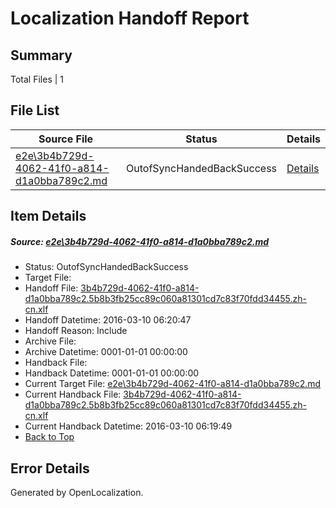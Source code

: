 # <a name='report-top'></a> Localization Handoff Report

## Summary
 Total Files | 1

## File List
 Source File | Status | Details 
 ----------- | ------ | ------- 
 [e2e\3b4b729d-4062-41f0-a814-d1a0bba789c2.md](https://github.com/OpenLocalizationTest/oltest/blob/dd34a94cc5284ac3391b1a76d0d2bc4fc1379997/e2e/3b4b729d-4062-41f0-a814-d1a0bba789c2.md) | OutofSyncHandedBackSuccess | [Details](#f8083460330edd5411353aeae41ad791c5871caf1)

## Item Details
##### <a name='f8083460330edd5411353aeae41ad791c5871caf1'></a> Source: [e2e\3b4b729d-4062-41f0-a814-d1a0bba789c2.md](https://github.com/OpenLocalizationTest/oltest/blob/dd34a94cc5284ac3391b1a76d0d2bc4fc1379997/e2e/3b4b729d-4062-41f0-a814-d1a0bba789c2.md)
* Status: OutofSyncHandedBackSuccess
* Target File: 
* Handoff File: [3b4b729d-4062-41f0-a814-d1a0bba789c2.5b8b3fb25cc89c060a81301cd7c83f70fdd34455.zh-cn.xlf](https://github.com/OpenLocalizationTestOrg/olhandoff/blob/04667ca6a3da7b6eef27ad0f009b42f62260e974/ol-handoff/OpenLocalizationTestOrg/oltest.zh-cn/xinjiang/ht/3b4b729d-4062-41f0-a814-d1a0bba789c2.5b8b3fb25cc89c060a81301cd7c83f70fdd34455.zh-cn.xlf)
* Handoff Datetime: 2016-03-10 06:20:47
* Handoff Reason: Include
* Archive File: 
* Archive Datetime: 0001-01-01 00:00:00
* Handback File: 
* Handback Datetime: 0001-01-01 00:00:00
* Current Target File: [e2e\3b4b729d-4062-41f0-a814-d1a0bba789c2.md](https://github.com/OpenLocalizationTestOrg/oltest.zh-cn/blob/4d67f82a29b7c27be8c46994ce3a04a6b2379958/e2e/3b4b729d-4062-41f0-a814-d1a0bba789c2.md)
* Current Handback File: [3b4b729d-4062-41f0-a814-d1a0bba789c2.5b8b3fb25cc89c060a81301cd7c83f70fdd34455.zh-cn.xlf](https://github.com/OpenLocalizationTestOrg/olhandback/blob/f84be609ff71232f43152870af7bc09abfba51f7/ol-handback/OpenLocalizationTestOrg/oltest.zh-cn/xinjiang/ht/3b4b729d-4062-41f0-a814-d1a0bba789c2.5b8b3fb25cc89c060a81301cd7c83f70fdd34455.zh-cn.xlf)
* Current Handback Datetime: 2016-03-10 06:19:49
* [Back to Top](#report-top)


## Error Details

Generated by OpenLocalization.
